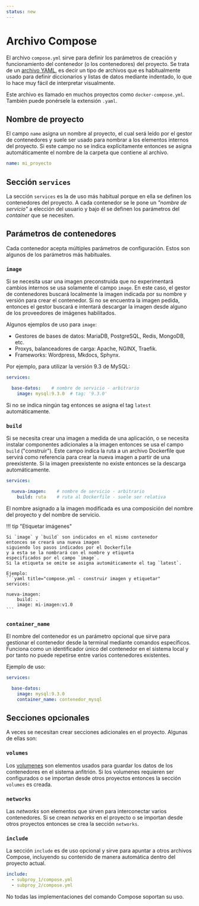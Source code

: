 ```yaml
---
status: new
---
```


# Archivo Compose


El archivo `compose.yml` sirve para definir
los parámetros de creación y funcionamiento
del contenedor (o los contenedores)
del proyecto.
Se trata de un [archivo YAML](../archivos/pyyaml.md),
es decir un tipo de archivos que es habitualmente usado para definir
diccionarios y listas de datos mediante indentado,
lo que lo hace muy fácil de interpretar visualmente.

Este archivo es llamado en muchos proyectos como `docker-compose.yml`.
También puede ponérsele la extensión `.yaml`.

## Nombre de proyecto

El campo `name` asigna un nombre al proyecto,
el cual será leído por el gestor de contenedores
y suele ser usado para nombrar a los elementos internos del proyecto.
Si este campo no se indica explícitamente
entonces se asigna automáticamente
el nombre de la carpeta que contiene al archivo.

```yaml title="compose.yml - nombre"
name: mi_proyecto
```

## Sección `services`

La sección `services` es la de uso más habitual
porque en ella se definen los contenedores del proyecto.
A cada contenedor se le pone un *"nombre de servicio"*
a elección del usuario
y bajo él se definen los parámetros del *container* que se necesiten.

## Parámetros de contenedores

Cada contenedor acepta múltiples parámetros de configuración.
Estos son algunos de los parámetros más habituales.


### `image`

Si se necesita usar una imagen preconstruida
que no experimentará cambios internos
se usa solamente el campo `image`.
En este caso, el gestor de contenedores buscará localmente
la imagen indicada por su nombre y versión para crear el contenedor.
Si no se encuentra la imagen pedida,
entonces el gestor buscará e intentará descargar la imagen
desde alguno de los proveedores de imágenes habilitados.

Algunos ejemplos de uso para `image`:

- Gestores de bases de datos: MariaDB, PostgreSQL, Redis, MongoDB, etc.
- Proxys, balanceadores de carga: Apache, NGINX, Traefik.
- Frameworks: Wordpress, Mkdocs, Sphynx.


Por ejemplo, para utilizar la versión 9.3 de MySQL:

```yaml title="compose.yml - imagen preconstruida"
services:

  base-datos:    # nombre de servicio - arbitrario
    image: mysql:9.3.0  # tag: '9.3.0'
```

Si no se indica ningún tag entonces se asigna el tag `latest` automáticamente.

### `build`

Si se necesita crear una imagen a medida de una aplicación,
o se necesita instalar componentes adicionales a la imagen
entonces se usa el campo `build` ("construir").
Este campo indica la ruta a un archivo Dockerfile
que servirá como referencia para crear la nueva imagen
a partir de una preexistente.
Si la imagen preexistente no existe
entonces se la descarga automáticamente.

```yaml title="compose.yml - construir imagen"
services:

  nueva-imagen:    # nombre de servicio - arbitrario
    build: ruta    # ruta al Dockerfile - suele ser relativa
```

El nombre asignado a la imagen modificada
es una composición del nombre del proyecto
y del nombre de servicio. 

!!! tip "Etiquetar imágenes"

    Si `image` y `build` son indicados en el mismo contenedor
    entonces se creará una nueva imagen
    siguiendo los pasos indicados por el Dockerfile
    y a esta se la nombrará con el nombre y etiqueta
    especificados por el campo `image`.
    Si la etiqueta se omite se asigna automáticamente el tag `latest`.

    Ejemplo:
    ```yaml title="compose.yml - construir imagen y etiquetar"
    services:

    nueva-imagen:
        build: .
        image: mi-imagen:v1.0
    ```

### `container_name`

El nombre del contenedor es un parámetro opcional
que sirve para gestionar el contenedor desde la terminal
mediante comandos específicos.
Funciona como un identificador único del contenedor
en el sistema local
y por tanto no puede repetirse
entre varios contenedores existentes.

Ejemplo de uso:

```yaml title="compose.yml - contenedor con nombre"
services:

  base-datos:    
    image: mysql:9.3.0 
    container_name: contenedor_mysql
```


## Secciones opcionales

A veces se necesitan crear secciones adicionales en el proyecto.
Algunas de ellas son:


### `volumes`

Los [volumenes](volumenes.md) son elementos usados
para guardar los datos
de los contenedores
en el sistema anfitrión.
Si los volumenes requieren ser configurados
o se importan desde otros proyectos
entonces la sección `volumes` es creada.


### `networks`

Las *networks* son elementos
que sirven para interconectar varios contenedores.
Si se crean *networks* en el proyecto
o se importan desde otros proyectos
entonces se crea la sección `networks`.


### `include`

La sección `include` es de uso opcional y
sirve para apuntar a otros archivos Compose,
incluyendo su contenido
de manera automática
dentro del proyecto actual.

```yaml title="compose.yml - inclusion"
include:
  - subproy_1/compose.yml
  - subproy_2/compose.yml
```

No todas las implementaciones del comando Compose
soportan su uso.











